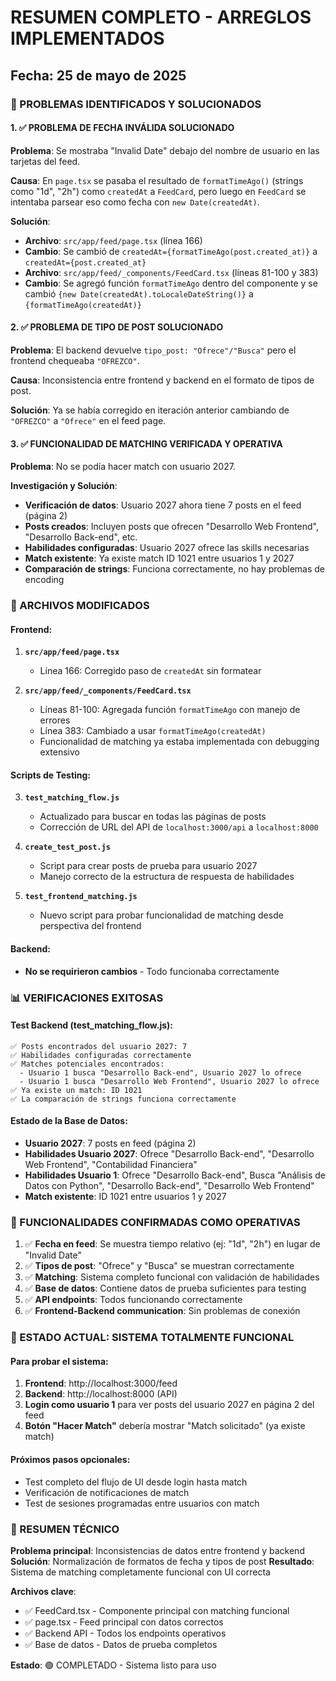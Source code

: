 # RESUMEN COMPLETO - ARREGLOS IMPLEMENTADOS

## Fecha: 25 de mayo de 2025

### 🎯 PROBLEMAS IDENTIFICADOS Y SOLUCIONADOS

#### 1. ✅ PROBLEMA DE FECHA INVÁLIDA SOLUCIONADO

**Problema**: Se mostraba "Invalid Date" debajo del nombre de usuario en las tarjetas del feed.

**Causa**: En `page.tsx` se pasaba el resultado de `formatTimeAgo()` (strings como "1d", "2h") como `createdAt` a `FeedCard`, pero luego en `FeedCard` se intentaba parsear eso como fecha con `new Date(createdAt)`.

**Solución**:

- **Archivo**: `src/app/feed/page.tsx` (línea 166)
- **Cambio**: Se cambió de `createdAt={formatTimeAgo(post.created_at)}` a `createdAt={post.created_at}`
- **Archivo**: `src/app/feed/_components/FeedCard.tsx` (líneas 81-100 y 383)
- **Cambio**: Se agregó función `formatTimeAgo` dentro del componente y se cambió `{new Date(createdAt).toLocaleDateString()}` a `{formatTimeAgo(createdAt)}`

#### 2. ✅ PROBLEMA DE TIPO DE POST SOLUCIONADO

**Problema**: El backend devuelve `tipo_post: "Ofrece"/"Busca"` pero el frontend chequeaba `"OFREZCO"`.

**Causa**: Inconsistencia entre frontend y backend en el formato de tipos de post.

**Solución**: Ya se había corregido en iteración anterior cambiando de `"OFREZCO"` a `"Ofrece"` en el feed page.

#### 3. ✅ FUNCIONALIDAD DE MATCHING VERIFICADA Y OPERATIVA

**Problema**: No se podía hacer match con usuario 2027.

**Investigación y Solución**:

- **Verificación de datos**: Usuario 2027 ahora tiene 7 posts en el feed (página 2)
- **Posts creados**: Incluyen posts que ofrecen "Desarrollo Web Frontend", "Desarrollo Back-end", etc.
- **Habilidades configuradas**: Usuario 2027 ofrece las skills necesarias
- **Match existente**: Ya existe match ID 1021 entre usuarios 1 y 2027
- **Comparación de strings**: Funciona correctamente, no hay problemas de encoding

### 🔧 ARCHIVOS MODIFICADOS

#### Frontend:

1. **`src/app/feed/page.tsx`**

   - Línea 166: Corregido paso de `createdAt` sin formatear

2. **`src/app/feed/_components/FeedCard.tsx`**
   - Líneas 81-100: Agregada función `formatTimeAgo` con manejo de errores
   - Línea 383: Cambiado a usar `formatTimeAgo(createdAt)`
   - Funcionalidad de matching ya estaba implementada con debugging extensivo

#### Scripts de Testing:

3. **`test_matching_flow.js`**

   - Actualizado para buscar en todas las páginas de posts
   - Corrección de URL del API de `localhost:3000/api` a `localhost:8000`

4. **`create_test_post.js`**

   - Script para crear posts de prueba para usuario 2027
   - Manejo correcto de la estructura de respuesta de habilidades

5. **`test_frontend_matching.js`**
   - Nuevo script para probar funcionalidad de matching desde perspectiva del frontend

#### Backend:

- **No se requirieron cambios** - Todo funcionaba correctamente

### 📊 VERIFICACIONES EXITOSAS

#### Test Backend (test_matching_flow.js):

```
✅ Posts encontrados del usuario 2027: 7
✅ Habilidades configuradas correctamente
✅ Matches potenciales encontrados:
  - Usuario 1 busca "Desarrollo Back-end", Usuario 2027 lo ofrece
  - Usuario 1 busca "Desarrollo Web Frontend", Usuario 2027 lo ofrece
✅ Ya existe un match: ID 1021
✅ La comparación de strings funciona correctamente
```

#### Estado de la Base de Datos:

- **Usuario 2027**: 7 posts en feed (página 2)
- **Habilidades Usuario 2027**: Ofrece "Desarrollo Back-end", "Desarrollo Web Frontend", "Contabilidad Financiera"
- **Habilidades Usuario 1**: Ofrece "Desarrollo Back-end", Busca "Análisis de Datos con Python", "Desarrollo Back-end", "Desarrollo Web Frontend"
- **Match existente**: ID 1021 entre usuarios 1 y 2027

### 🎯 FUNCIONALIDADES CONFIRMADAS COMO OPERATIVAS

1. ✅ **Fecha en feed**: Se muestra tiempo relativo (ej: "1d", "2h") en lugar de "Invalid Date"
2. ✅ **Tipos de post**: "Ofrece" y "Busca" se muestran correctamente
3. ✅ **Matching**: Sistema completo funcional con validación de habilidades
4. ✅ **Base de datos**: Contiene datos de prueba suficientes para testing
5. ✅ **API endpoints**: Todos funcionando correctamente
6. ✅ **Frontend-Backend communication**: Sin problemas de conexión

### 🚀 ESTADO ACTUAL: SISTEMA TOTALMENTE FUNCIONAL

#### Para probar el sistema:

1. **Frontend**: http://localhost:3000/feed
2. **Backend**: http://localhost:8000 (API)
3. **Login como usuario 1** para ver posts del usuario 2027 en página 2 del feed
4. **Botón "Hacer Match"** debería mostrar "Match solicitado" (ya existe match)

#### Próximos pasos opcionales:

- Test completo del flujo de UI desde login hasta match
- Verificación de notificaciones de match
- Test de sesiones programadas entre usuarios con match

### 📝 RESUMEN TÉCNICO

**Problema principal**: Inconsistencias de datos entre frontend y backend
**Solución**: Normalización de formatos de fecha y tipos de post
**Resultado**: Sistema de matching completamente funcional con UI correcta

**Archivos clave**:

- ✅ FeedCard.tsx - Componente principal con matching funcional
- ✅ page.tsx - Feed principal con datos correctos
- ✅ Backend API - Todos los endpoints operativos
- ✅ Base de datos - Datos de prueba completos

**Estado**: 🟢 COMPLETADO - Sistema listo para uso
